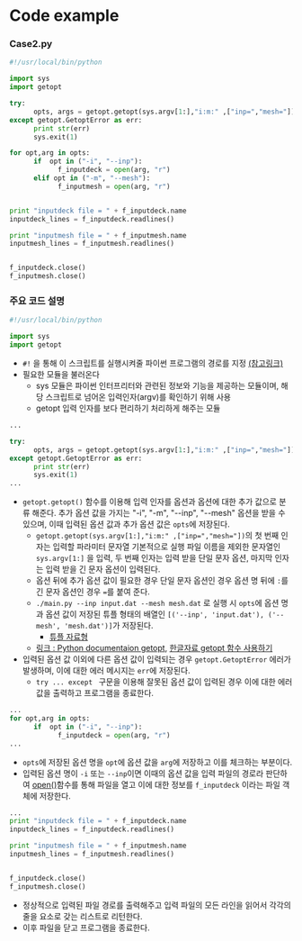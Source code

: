 # Code example

### Case2.py
```Python
#!/usr/local/bin/python

import sys
import getopt

try:
      opts, args = getopt.getopt(sys.argv[1:],"i:m:" ,["inp=","mesh="])
except getopt.GetoptError as err:
      print str(err)
      sys.exit(1)

for opt,arg in opts:
      if  opt in ("-i", "--inp"):
            f_inputdeck = open(arg, "r")
      elif opt in ("-m", "--mesh"):
            f_inputmesh = open(arg, "r")


print "inputdeck file = " + f_inputdeck.name
inputdeck_lines = f_inputdeck.readlines()

print "inputmesh file = " + f_inputmesh.name
inputmesh_lines = f_inputmesh.readlines()


f_inputdeck.close()
f_inputmesh.close()

```


### 주요 코드 설명
```python
#!/usr/local/bin/python

import sys
import getopt

```
- ```#!``` 을 통해 이 스크립트를 실행시켜줄 파이썬 프로그램의 경로를 지정 [(참고링크)](http://blog.gaerae.com/2015/10/what-is-the-preferred-bash-shebang.html)
- 필요한 모듈을 불러온다
   - sys 모듈은 파이썬 인터프리터와 관련된 정보와 기능을 제공하는 모듈이며, 해당 스크립트로 넘어온 입력인자(argv)를 확인하기 위해 사용
   - getopt 입력 인자를 보다 편리하기 처리하게 해주는 모듈 

```python
...

try:
      opts, args = getopt.getopt(sys.argv[1:],"i:m:" ,["inp=","mesh="])
except getopt.GetoptError as err:
      print str(err)
      sys.exit(1)
...
```
- ```getopt.getopt()``` 함수를 이용해 입력 인자를 옵션과 옵션에 대한 추가 값으로 분류 해준다. 추가 옵션 값을 가지는 "-i", "-m", "--inp", "--mesh" 옵션을 받을 수 있으며, 이때 입력된 옵션 값과 추가 옵션 값은 ```opts```에 저장된다.
  - ```getopt.getopt(sys.argv[1:],"i:m:" ,["inp=","mesh="])```의 첫 번째 인자는 입력할 파라미터 문자열 기본적으로 실행 파일 이름을 제외한 문자열인 ```sys.argv[1:]``` 을 입력, 두 번째 인자는 입력 받을 단일 문자 옵션, 마지막 인자는 입력 받을 긴 문자 옵션이 입력된다. 
  - 옵션 뒤에 추가 옵션 값이 필요한 경우 단일 문자 옵션인 경우 옵션 명 뒤에 ```:```를 긴 문자 옵션인 경우 ```=```를 붙여 준다. 
  - ```./main.py --inp input.dat --mesh mesh.dat``` 로 실행 시 ```opts```에 옵션 명과 옵션 값이 저장된 튜플 형태의 배열인 ```[('--inp', 'input.dat'), ('--mesh', 'mesh.dat')]```가 저장된다.
    - [튜플 자료형](https://wikidocs.net/15) 
  - [링크 : Python documentaion getopt](https://docs.python.org/2/library/getopt.html), [한글자료 getopt 함수 사용하기](http://kaspyx.kr/69) 
- 입력된 옵션 값 이외에 다른 옵션 값이 입력되는 경우 ```getopt.GetoptError``` 에러가 발생하며, 이에 대한 에러 메시지는 ```err```에 저장된다. 
  - ```try ... except ``` 구문을 이용해 잘못된 옵션 값이 입력된 경우 이에 대한 에러 값을 출력하고 프로그램을 종료한다.

```python
...
for opt,arg in opts:
      if  opt in ("-i", "--inp"):
            f_inputdeck = open(arg, "r")
...
```
- ```opts```에 저장된  옵션 명을 ```opt```에 옵션 값을 ```arg```에 저장하고 이를 체크하는 부분이다.
- 입력된 옵션 명이 ```-i``` 또는 ```--inp```이면 이때의 옵션 값을 입력 파일의 경로라 판단하여 [open()](https://wikidocs.net/26)함수를 통해 파일을 열고 이에 대한 정보를 ```f_inputdeck``` 이라는 파일 객체에 저장한다.

``` python
...
print "inputdeck file = " + f_inputdeck.name
inputdeck_lines = f_inputdeck.readlines()

print "inputmesh file = " + f_inputmesh.name
inputmesh_lines = f_inputmesh.readlines()


f_inputdeck.close()
f_inputmesh.close()

```
- 정상적으로 입력된 파일 경로를 출력해주고 입력 파일의 모든 라인을 읽어서 각각의 줄을 요소로 갖는 리스트로 리턴한다.
- 이후 파일을 닫고 프로그램을 종료한다.


